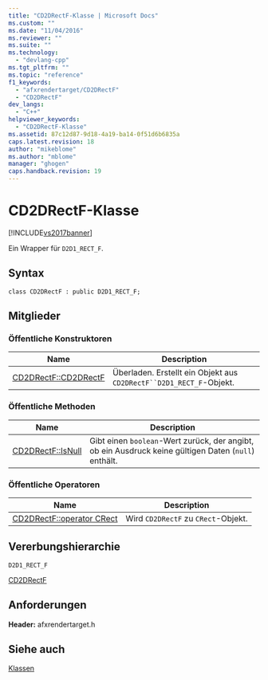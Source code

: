 ```yaml
---
title: "CD2DRectF-Klasse | Microsoft Docs"
ms.custom: ""
ms.date: "11/04/2016"
ms.reviewer: ""
ms.suite: ""
ms.technology: 
  - "devlang-cpp"
ms.tgt_pltfrm: ""
ms.topic: "reference"
f1_keywords: 
  - "afxrendertarget/CD2DRectF"
  - "CD2DRectF"
dev_langs: 
  - "C++"
helpviewer_keywords: 
  - "CD2DRectF-Klasse"
ms.assetid: 87c12d87-9d18-4a19-ba14-0f51d6b6835a
caps.latest.revision: 18
author: "mikeblome"
ms.author: "mblome"
manager: "ghogen"
caps.handback.revision: 19
---
```

# CD2DRectF-Klasse
[!INCLUDE[vs2017banner](../../assembler/inline/includes/vs2017banner.md)]

Ein Wrapper für `D2D1_RECT_F`.  
  
## Syntax  
  
```  
class CD2DRectF : public D2D1_RECT_F;  
```  
  
## Mitglieder  
  
### Öffentliche Konstruktoren  
  
|Name|Description|  
|----------|-----------------|  
|[CD2DRectF::CD2DRectF](../Topic/CD2DRectF::CD2DRectF.md)|Überladen.  Erstellt ein Objekt aus `CD2DRectF``D2D1_RECT_F`\-Objekt.|  
  
### Öffentliche Methoden  
  
|Name|Description|  
|----------|-----------------|  
|[CD2DRectF::IsNull](../Topic/CD2DRectF::IsNull.md)|Gibt einen `boolean`\-Wert zurück, der angibt, ob ein Ausdruck keine gültigen Daten \(`null`\) enthält.|  
  
### Öffentliche Operatoren  
  
|Name|Description|  
|----------|-----------------|  
|[CD2DRectF::operator CRect](../Topic/CD2DRectF::operator%20CRect.md)|Wird `CD2DRectF` zu `CRect`\-Objekt.|  
  
## Vererbungshierarchie  
 `D2D1_RECT_F`  
  
 [CD2DRectF](../../mfc/reference/cd2drectf-class.md)  
  
## Anforderungen  
 **Header:** afxrendertarget.h  
  
## Siehe auch  
 [Klassen](../../mfc/reference/mfc-classes.md)